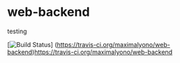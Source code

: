 # web-backend

testing

[![Build Status](https://travis-ci.org/maximalyono/web-backend.svg?branch=master)] (https://travis-ci.org/maximalyono/web-backend)https://travis-ci.org/maximalyono/web-backend
